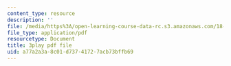 ```yaml
---
content_type: resource
description: ''
file: /media/https%3A/open-learning-course-data-rc.s3.amazonaws.com/18-06-linear-algebra-spring-2010/a77a2a3a8c01d73741727acb73bffb69_lGGDIGizcQ0.pdf
file_type: application/pdf
resourcetype: Document
title: 3play pdf file
uid: a77a2a3a-8c01-d737-4172-7acb73bffb69
---
```

